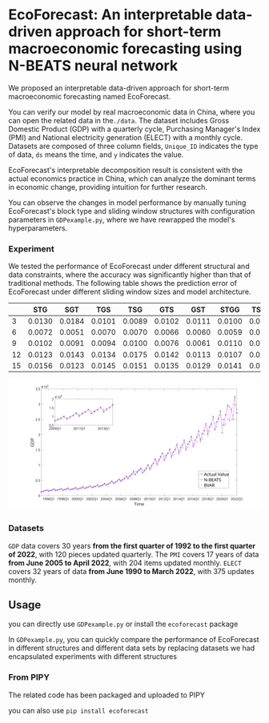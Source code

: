 # EcoForecast: An interpretable data-driven approach for short-term macroeconomic forecasting using N-BEATS neural network

We proposed an interpretable data-driven approach for short-term macroeconomic forecasting named EcoForecast.

You can verify our model by real macroeconomic data in China, where you can open the related data in the`./data`. The dataset includes Gross Domestic Product (GDP) with a quarterly cycle, Purchasing Manager's Index (PMI) and National electricity generation (ELECT) with a monthly cycle. Datasets are composed of three column fields, `Unique_ID` indicates the type of data, `ds` means the time, and `y` indicates the value.

EcoForecast's interpretable decomposition result is consistent with the actual economics practice in China, which can analyze the dominant terms in economic change, providing intuition for further research.

You can observe the changes in model performance by manually tuning EcoForecast's block type and sliding window structures with configuration parameters in `GDPexample.py`, where we have rewrapped the model's hyperparameters.

### Experiment

We tested the performance of EcoForecast under different structural and data constraints, where the accuracy was significantly higher than that of traditional methods. The following table shows the prediction error of EcoForecast under different sliding window sizes and model architecture.

|         |  STG |  SGT |  TGS |  TSG |  GTS |  GST | STGG | TSGG |
|:--------|------|------|------|------|------|------|------|------|
| 3       |0.0130|0.0184|0.0101|0.0089|0.0102|0.0111|0.0100|0.0093|
| 6       |0.0072|0.0051|0.0070|0.0070|0.0066|0.0060|0.0059|0.0043|
| 9       |0.0102|0.0091|0.0094|0.0100|0.0076|0.0061|0.0110|0.0127|
| 12      |0.0123|0.0143|0.0134|0.0175|0.0142|0.0113|0.0107|0.0120|
| 15      |0.0156|0.0123|0.0145|0.0151|0.0135|0.0129|0.0141|0.0188|


![image](https://raw.githubusercontent.com/navfour/ecoforecast/main/img/img1.svg)


### Datasets
`GDP` data covers 30 years **from the first quarter of 1992 to the first quarter of 2022**, with 120 pieces updated quarterly. The `PMI` covers 17 years of data **from June 2005 to April 2022**, with 204 items updated monthly. `ELECT` covers 32 years of data **from June 1990 to March 2022**, with 375 updates monthly.

## Usage
you can directly use `GDPexample.py` or install the `ecoforecast` package

In `GDPexample.py`, you can quickly compare the performance of EcoForecast in different structures and different data sets by replacing datasets we had encapsulated experiments with different structures
### From PIPY
The related code has been packaged and uploaded to PIPY

you can also use `pip install ecoforecast`


